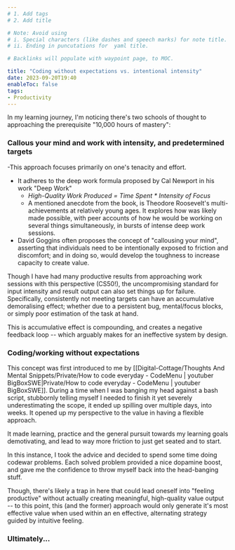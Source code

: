 ```yaml
---
# 1. Add tags
# 2. Add title

# Note: Avoid using 
# i. Special characters (like dashes and speech marks) for note title. 
# ii. Ending in puncutations for  yaml title.  

# Backlinks will populate with waypoint page, to MOC. 

title: "Coding without expectations vs. intentional intensity"
date: 2023-09-20T19:40
enableToc: false
tags:
- Productivity
---
```


In my learning journey, I'm noticing there's two schools of thought to approaching the prerequisite "10,000 hours of mastery": 

### Callous your mind and work with intensity, and predetermined targets 
-This approach focuses primarily on one's tenacity and effort. 
- It adheres to the deep work formula proposed by Cal Newport in his work "Deep Work"
	- *High-Quality Work Produced = Time Spent * Intensity of Focus*
	- A mentioned anecdote from the book, is Theodore Roosevelt's multi-achievements at relatively young ages. It explores how was likely made possible, with peer accounts of how he would be working on several things simultaneously, in bursts of intense deep work sessions. 
- David Goggins often proposes the concept of "callousing your mind", asserting that individuals need to be intentionally exposed to friction and discomfort; and in doing so, would develop the toughness to increase capacity to create value. 

Though I have had many productive results from approaching work sessions with this perspective (CS50!), the uncompromising standard for input intensity and result output can also set things up for failure. Specifically, consistently not meeting targets can have an accumulative demoralising effect; whether due to a persistent bug, mental/focus blocks, or simply poor estimation of the task at hand. 

This is accumulative effect is compounding, and creates a negative feedback loop -- which arguably makes for an ineffective system by design. 

### Coding/working without expectations
This concept was first introduced to me by [[Digital-Cottage/Thoughts And Mental Snippets/Private/How to code everyday - CodeMenu | youtuber BigBoxSWE|Private/How to code everyday - CodeMenu | youtuber BigBoxSWE]]. During a time when I was banging my head against a bash script, stubbornly telling myself I needed to finish it yet severely underestimating the scope, it ended up spilling over multiple days, into weeks. It opened up my perspective to the value in having a flexible approach. 

It made learning, practice and the general pursuit towards my learning goals demotivating, and lead to way more friction to just get seated and to start. 

In this instance, I took the advice and decided to spend some time doing codewar problems. Each solved problem provided a nice dopamine boost, and gave me the confidence to throw myself back into the head-banging stuff. 

Though, there's likely a trap in here that could lead oneself into "feeling productive" without actually creating meaningful, high-quality value output -- to this point, this (and the former) approach would only generate it's most effective value when used within an en effective, alternating strategy guided by intuitive feeling. 

### Ultimately... 

